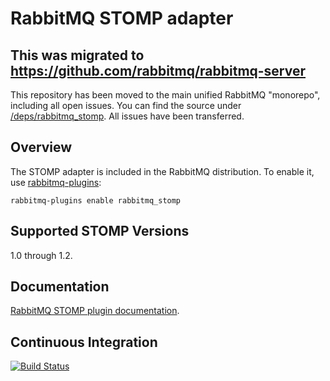# RabbitMQ STOMP adapter

## This was migrated to https://github.com/rabbitmq/rabbitmq-server

This repository has been moved to the main unified RabbitMQ "monorepo", including all open issues. You can find the source under [/deps/rabbitmq_stomp](https://github.com/rabbitmq/rabbitmq-server/tree/master/deps/rabbitmq_stomp).
All issues have been transferred.

## Overview

The STOMP adapter is included in the RabbitMQ distribution.  To enable
it, use [rabbitmq-plugins](https://www.rabbitmq.com/man/rabbitmq-plugins.1.man.html):

    rabbitmq-plugins enable rabbitmq_stomp

## Supported STOMP Versions

1.0 through 1.2.

## Documentation

[RabbitMQ STOMP plugin documentation](https://www.rabbitmq.com/stomp.html).

## Continuous Integration

[![Build Status](https://travis-ci.org/rabbitmq/rabbitmq-stomp.svg?branch=master)](https://travis-ci.org/rabbitmq/rabbitmq-stomp)

